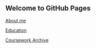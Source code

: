 ## Welcome to GitHub Pages

[About me](/ePortfolio/About)

[Education](/ePortfolio/Academics)

[Coursework Archive](/ePortfolio/Archive)
